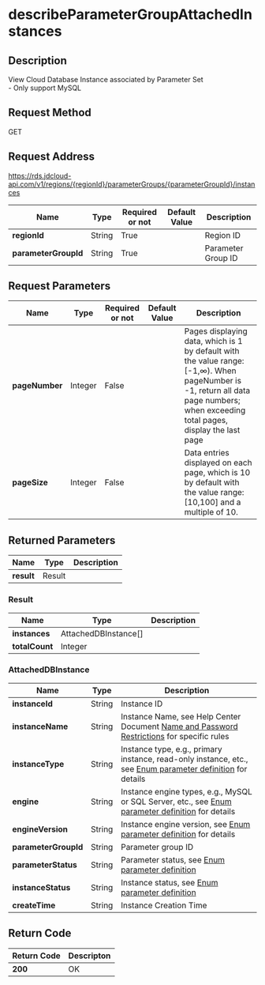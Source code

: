 # describeParameterGroupAttachedInstances


## Description
View Cloud Database Instance associated by Parameter Set<br>- Only support MySQL

## Request Method
GET

## Request Address
https://rds.jdcloud-api.com/v1/regions/{regionId}/parameterGroups/{parameterGroupId}/instances

|Name|Type|Required or not|Default Value|Description|
|---|---|---|---|---|
|**regionId**|String|True| |Region ID|
|**parameterGroupId**|String|True| |Parameter Group ID|

## Request Parameters
|Name|Type|Required or not|Default Value|Description|
|---|---|---|---|---|
|**pageNumber**|Integer|False| |Pages displaying data, which is 1 by default with the value range: [-1,∞). When pageNumber is -1, return all data page numbers; when exceeding total pages, display the last page|
|**pageSize**|Integer|False| |Data entries displayed on each page, which is 10 by default with the value range: [10,100] and a multiple of 10.|


## Returned Parameters
|Name|Type|Description|
|---|---|---|
|**result**|Result| |

### Result
|Name|Type|Description|
|---|---|---|
|**instances**|AttachedDBInstance[]| |
|**totalCount**|Integer| |
### AttachedDBInstance
|Name|Type|Description|
|---|---|---|
|**instanceId**|String|Instance ID|
|**instanceName**|String|Instance Name, see Help Center Document [Name and Password Restrictions](../../../documentation/Database-and-Cache-Service/RDS/Introduction/Restrictions/SQLServer-Restrictions.md) for specific rules|
|**instanceType**|String|Instance type, e.g., primary instance, read-only instance, etc., see [Enum parameter definition](../Enum-Definitions/Enum-Definitions.md) for details|
|**engine**|String|Instance engine types, e.g., MySQL or SQL Server, etc., see [Enum parameter definition](../Enum-Definitions/Enum-Definitions.md) for details|
|**engineVersion**|String|Instance engine version, see [Enum parameter definition](../Enum-Definitions/Enum-Definitions.md) for details|
|**parameterGroupId**|String|Parameter group ID|
|**parameterStatus**|String|Parameter status, see [Enum parameter definition](../Enum-Definitions/Enum-Definitions.md)|
|**instanceStatus**|String|Instance status, see [Enum parameter definition](../Enum-Definitions/Enum-Definitions.md)|
|**createTime**|String|Instance Creation Time|

## Return Code
|Return Code|Descripton|
|---|---|
|**200**|OK|
